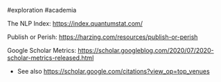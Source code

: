 #exploration #academia

The NLP Index: https://index.quantumstat.com/

Publish or Perish: https://harzing.com/resources/publish-or-perish

Google Scholar Metrics: https://scholar.googleblog.com/2020/07/2020-scholar-metrics-released.html
- See also https://scholar.google.com/citations?view_op=top_venues

